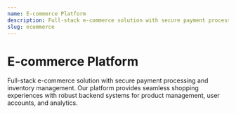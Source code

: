 ```yaml
---
name: E-commerce Platform
description: Full-stack e-commerce solution with secure payment processing and inventory management.
slug: ecommerce
---
```


# E-commerce Platform

Full-stack e-commerce solution with secure payment processing and inventory management. Our platform provides seamless shopping experiences with robust backend systems for product management, user accounts, and analytics. 